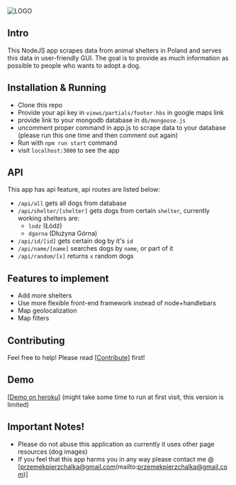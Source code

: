 ![LOGO](https://raw.githubusercontent.com/Websited/dogs4adopt/master/public/images/logo.png)

## Intro

This NodeJS app scrapes data from animal shelters in Poland and serves this data in user-friendly GUI. The goal is to provide as much information as possible to people who wants to adopt a dog.

## Installation & Running

- Clone this repo
- Provide your api key in `views/partials/footer.hbs` in google maps link
- provide link to your mongodb database in `db/mongoose.js`
- uncomment proper command in app.js to scrape data to your database (please run this one time and then comment out again)
- Run with `npm run start` command
- visit `localhost:3000` to see the app

## API

This app has api feature, api routes are listed below:

- `/api/all` gets all dogs from database
- `/api/shelter/[shelter]` gets dogs from certain `shelter`, currently working shelters are:
  - `lodz` (Łódź)
  - `dgorna` (Dłużyna Górna)
- `/api/id/[id]` gets certain dog by it's `id`
- `/api/name/[name]` searches dogs by `name`, or part of it
- `/api/random/[x]` returns `x` random dogs


## Features to implement

- Add more shelters
- Use more flexible front-end framework instead of node+handlebars
- Map geolocalization
- Map filters

## Contributing

Feel free to help!
Please read [[Contribute](CONTRIBUTING.md)] first!

## Demo

[[Demo on heroku](http://dogs4dopt.herokuapp.com)] (might take some time to run at first visit, this version is limited)

## Important Notes!
- Please do not abuse this application as currently it uses other page resources (dog images)
- If you feel that this app harms you in any way please contact me @ [przemekpierzchalka@gmail.com(mailto:przemekpierzchalka@gmail.com)]
